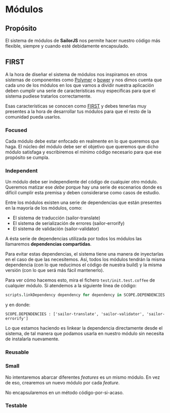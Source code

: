 # Módulos

## Propósito

El sistema de módulos de **SailorJS** nos permite hacer nuestro código más flexible, siempre y cuando esté debidamente encapsulado.

## FIRST

A la hora de diseñar el sistema de módulos nos inspiramos en otros sistemas de componentes como [Polymer](https://www.polymer-project.org/) o [bower](http://bower.io/) y nos dimos cuenta que cada uno de los módulos en los que vamos a dividir nuestra aplicación deben cumplir una serie de características muy específicas para que el sistema pudiese tratarlos correctamente.

Esas características se conocen como [FIRST](http://addyosmani.com/first/) y debes tenerlas muy presentes a la hora de desarrollar tus módulos para que el resto de la comunidad pueda usarlos.

### Focused

Cada módulo debe estar enfocado en realmente en lo que queremos que haga. El núcleo del módulo debe ser el objetivo que queremos que dicho módulo satisfaga y escribiremos el mínimo código necesario para que ese propósito se cumpla.

### Independent

Un módulo debe ser independiente del código de cualquier otro módulo. Queremos matizar ese *debe* porque hay una serie de escenarios donde es difícil cumplir esta premisa y deben considerarse como casos de estudio.

Entre los módulos existen una serie de dependencias que están presentes en la mayoría de los módulos, como:

* El sistema de traducción (sailor-translate)
* El sistema de serialización de errores (sailor-errorify)
* El sistema de validación (sailor-validator)

A ésta serie de dependencias utilizada por todos los módulos las llamaremos **dependencias compartidas**.

Para evitar estas dependencias, el sistema tiene una manera de inyectarlas en el caso de que las necesitemos. Así, todos los módulos tendrán la misma dependencia (con lo que reducimos el código de nuestra build) y la misma versión (con lo que será más fácil mantenerlo).

Para ver cómo hacemos esto, mira el fichero `test/init.test.coffee` de cualquier módulo. Si atendemos a la siguiente línea de código:

```coffee
scripts.linkDependency dependency for dependency in SCOPE.DEPENDENCIES
```

y en donde:

```
SCOPE.DEPENDENCIES : ['sailor-translate', 'sailor-validator', 'sailor-errorify']
```

Lo que estamos haciendo es linkear la dependencia directamente desde el sistema, de tal manera que podamos usarla en nuestro módulo sin necesita de instalarla nuevamente.


### Reusable



### Small

No intentaremos abarcar diferentes *features* es un mismo módulo. En vez de eso, crearemos un nuevo módulo por cada *feature*.

No encapsularemos en un método código-por-si-acaso.

### Testable


